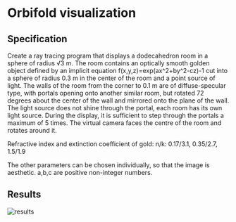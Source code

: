 # Orbifold visualization

## Specification

Create a ray tracing program that displays a dodecahedron room in a sphere of radius √3 m. The room contains an optically smooth golden object defined by an implicit equation f(x,y,z)=exp(ax^2+by^2-cz)-1 cut into a sphere of radius 0.3 m in the center of the room and a point source of light. The walls of the room from the corner to 0.1 m are of diffuse-specular type, with portals opening onto another similar room, but rotated 72 degrees about the center of the wall and mirrored onto the plane of the wall. The light source does not shine through the portal, each room has its own light source. During the display, it is sufficient to step through the portals a maximum of 5 times. The virtual camera faces the centre of the room and rotates around it.

Refractive index and extinction coefficient of gold: n/k: 0.17/3.1, 0.35/2.7, 1.5/1.9

The other parameters can be chosen individually, so that the image is aesthetic. a,b,c are positive non-integer numbers.

## Results
![results](results.gif)



